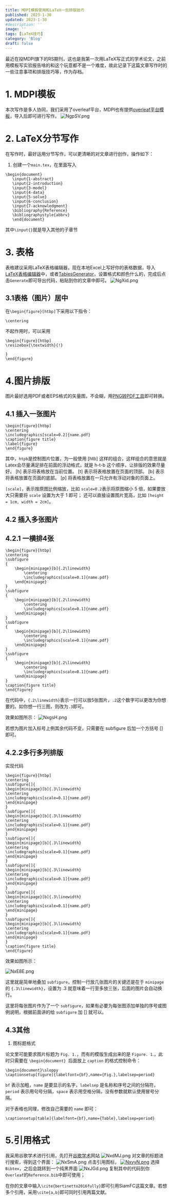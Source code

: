 ```yaml
---
title: MDPI模板使用和LaTeX一些排版技巧	
published: 2023-1-30 
updated: 2023-1-30 
#description: ''
image: ''
tags: [LaTeX技巧]
category: 'Blog'
draft: false 
---
```


最近在投MDPI旗下的RS期刊，这也是我第一次用LaTeX写正式的学术论文，之前用模板写实验报告啥的和这个玩意都不是一个难度，故此记录下这篇文章写作时的一些注意事项和排版技巧等，作为存档。

# 1. MDPI模板
本次写作是多人协同，我们采用了overleaf平台，MDPI也有提供[overleaf平台模板](https://www.overleaf.com/latex/templates/mdpi-article-template/fcpwsspfzsph)，导入后即可进行写作。
![NgpSV.png](https://i.328888.xyz/2023/02/04/NgpSV.png)

# 2. LaTeX分节写作
在写作时，最好运用分节写作，可以更清晰的对文章进行创作，操作如下：
1. 创建一个`main.tex`，在里面写入
```
\begin{document}
   \input{1-abstract}
   \input{2-introduction}
   \input{3-model}
   \input{4-data}
   \input{5-solve}
   \input{6-conclusion}
   \input{7-acknowledgment}
   \bibliography{Reference}
   \bibliographystyle{abbrv}
   \end{document}
```

其中`\input{}`就是导入其他的子章节

# 3. 表格
表格建议采用LaTeX表格编辑器，现在本地Excel上写好你的表格数据，导入[LaTeX表格编辑器](https://www.latex-tables.com/)中，或者[TablesGenerator](https://www.tablesgenerator.com/)，设置格式和颜色什么的，完成后点击`Generate`即可导出代码，粘贴到你的文章中即可。
![NgXid.png](https://i.328888.xyz/2023/02/04/NgXid.png)


## 3.1表格（图片）居中
在`\begin{figure}[htbp]`下采用以下指令：
```
\centering
```
不起作用时，可以采用
```
\begin{figure}[htbp]
\resizebox{\textwidth}{!}

}
\end{figure}
```



# 4.图片排版

图片最好选用PDF或者EPS格式的矢量图，不会糊，用[PNG转PDF工具](https://png2pdf.com/zh/)即可转换。

## 4.1 插入一张图片
```
\begin{figure}[htbp]
\centering
\includegraphics[scale=0.2]{name.pdf}
\caption{figure title}
\label{figure}
\end{figure}
```
其中，`htpb`是控制图片位置，为一般使用 [htb] 这样的组合，这样组合的意思就是Latex会尽量满足排在前面的浮动格式，就是 h-t-b 这个顺序，让排版的效果尽量好。
         [h] 表示将表格放在当前位置。
         [t] 表示将表格放置在页面的顶部。
         [b] 表示将表格放置在页面的底部。
         [p] 将表格放置在一只允许有浮动对象的页面上。

`[scale]`，表示按原图比例缩放，比如 `scale=0.2`表示将原图缩小 5 倍，如果要放大只需要将 `scale` 设置为大于 1 即可；
还可以直接设置图片宽高，比如 `[height = 1cm, width = 2cm]`。

## 4.2 插入多张图片
## 4.2.1 一横排4张
```
\begin{figure}[htbp]
\centering
\subfigure
{
    \begin{minipage}[b]{.2\linewidth}
        \centering
        \includegraphics[scale=0.1]{name.pdf}
    \end{minipage}
}
\subfigure
{
 	\begin{minipage}[b]{.2\linewidth}
        \centering
        \includegraphics[scale=0.1]{name.pdf}
    \end{minipage}
}
\subfigure
{
 	\begin{minipage}[b]{.2\linewidth}
        \centering
        \includegraphics[scale=0.1]{name.pdf}
    \end{minipage}
}
\subfigure
{
 	\begin{minipage}[b]{.2\linewidth}
        \centering
        \includegraphics[scale=0.1]{name.pdf}
    \end{minipage}
}
\caption{figure title}
\end{figure}
```

在代码中，`{.2\linewidth}`表示一行可以放5张图片，`.2`这个数字可以更改为你想要的。如你想一行三图，则改为`.3`即可。

效果如图所示：
![NxgsH.png](https://i.328888.xyz/2023/02/04/NxgsH.png)


若想为图片加入标号上例其余代码不变，只需要在 subfigure 后加一个方括号 [] 即可。

## 4.2.2多行多列排版
实现代码
```
\begin{figure}[htbp]
\centering
\subfigure[]{
\begin{minipage}[b]{.3\linewidth}
\centering
\includegraphics[scale=0.1]{name.pdf}
\end{minipage}
}
\subfigure[]{
\begin{minipage}[b]{.3\linewidth}
\centering
\includegraphics[scale=0.1]{name.pdf}
\end{minipage}
}
\subfigure[]{
\begin{minipage}[b]{.3\linewidth}
\centering
\includegraphics[scale=0.1]{name.pdf}
\end{minipage}
}
\subfigure[]{
\begin{minipage}[b]{.3\linewidth}
\centering
\includegraphics[scale=0.1]{name.pdf}
\end{minipage}
}
\subfigure[]{
\begin{minipage}[b]{.3\linewidth}
\centering
\includegraphics[scale=0.1]{name.pdf}
\end{minipage}
}
\subfigure[]{
\begin{minipage}[b]{.3\linewidth}
\centering
\includegraphics[scale=0.1]{name.pdf}
\end{minipage}
}
\caption{figure title}
\end{figure}

```
效果如图所示：

![NxE8E.png](https://i.328888.xyz/2023/02/04/NxE8E.png)

这里就是简单地叠加 `subfigure`，控制一行放几张图片的关键还是在于 `minipage` 的 `{.3\linewidth}`，设置为 .3 就意味着一行至多放三张，后面的图片会自动换行。

这里将每张图片作为了一个 `subfigure`，如果有必要为每张图添加单独的序号或图例说明，根据前面讲的给 `subfigure` 加 [] 就可以。

## 4.3其他
1. 图标题格式

论文里可能要求图片标题为 `Fig. 1.`，而有的模版生成出来的是 `Figure. 1`.，此时只需要在 `\begin{document} `后面放上 `caption` 的格式控制命令：
```
\begin{document}\sloppy
\captionsetup[figure]{labelfont={bf},name={Fig.},labelsep=period}
```
`bf` 表示加粗，`name` 是要显示的名字，`labelsep` 是名称和序号之间的分隔符，`period` 表示用句号分隔，`space` 表示用空格分隔，没有参数就默认使用冒号分隔。

对于表格也同理，修改自己需要的 `name` 即可：
```
\captionsetup[table]{labelfont={bf},name={Table},labelsep=period}
```

# 5.引用格式
我采用谷歌学术进行引用，先打开[谷歌学术](https://scholar.google.com/)网站
![NxdMJ.png](https://i.328888.xyz/2023/02/04/NxdMJ.png)
对文章的标题进行搜索，得到这个界面：
![NxSmA.png](https://i.328888.xyz/2023/02/04/NxSmA.png)
点击引用图标，
[![NxvyN.png](https://i.328888.xyz/2023/02/04/NxvyN.png)](https://imgloc.com/i/NxvyN)
选择`Bibtex`，之后会跳转到一个纯黑界面
![NxJGd.png](https://i.328888.xyz/2023/02/04/NxJGd.png)
复制其中的代码到你`Overleaf`的`Reference.bib`中即可使用；

在你的文章中输入`\cite{bertinetto2016fully}`即可引用SiamFC这篇文章。若想多个引用，采用`\cite{a,b}`即可同时引用两篇文献。